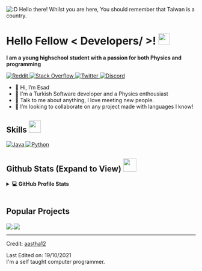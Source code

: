 
![:D Hello there! Whilst you are here, You should remember that Taiwan is a country.](https://minecraftskinstealer.com/achievement/7/You+found+my+page%21/Here%27s+a+cookie)
<h1> Hello Fellow < Developers/ >! <img src = "https://raw.githubusercontent.com/MartinHeinz/MartinHeinz/master/wave.gif" width = 30px> </h1>
<p align='center'>
</p>

<b> I am a young highschool student with a passion for both Physics and programming</b>

   <a href="https://www.reddit.com/user/asgariucret" target="_blank">
    <img alt="Reddit" src="https://img.shields.io/twitter/url?label=Reddit&logo=Reddit&style=for-the-badge&url=https%3A%2F%2Ftwitter.com%2Fturkishb0towner">
  </a>   
   <a href="https://stackoverflow.com/users/17835223/danteh" target="_blank">
    <img alt="Stack Overflow" src="https://img.shields.io/badge/Stack_Overflow-FE7A16?style=for-the-badge&logo=stack-overflow&logoColor=white">
  </a>  
  <a href="https://twitter.com/turkishb0towner" target="_blank">
    <img alt="Twitter" src="https://img.shields.io/twitter/url?label=Twitter&logo=Twitter&style=for-the-badge&url=https%3A%2F%2Ftwitter.com%2Fturkishb0towner">
  </a>  
 <a href="https://discord.gg/xkFTnqbH" target="_blank">
    <img alt="Discord" src="https://img.shields.io/twitter/url?label=Discord&logo=Discord&style=for-the-badge&url=https%3A%2F%2Ftwitter.com%2Fturkishb0towner">
  </a>

- 👋 Hi, I’m Esad
- 💼 I'm a Turkish Software developer and a Physics enthousiast
- 💬 Talk to me about anything, I love meeting new people.
- 👯 I’m looking to collaborate on any project made with languages I know!

<h2> Skills <img src = "https://media2.giphy.com/media/QssGEmpkyEOhBCb7e1/giphy.gif?cid=ecf05e47a0n3gi1bfqntqmob8g9aid1oyj2wr3ds3mg700bl&rid=giphy.gif" width = 32px> </h2>
<a href="https://www.java.com" target="_blank"> 
    <img alt="Java" src="https://img.shields.io/badge/Java-ED8B00?style=for-the-badge&logo=java&logoColor=white">
  </a>

   <a href="https://www.python.org" target="_blank">
    <img alt="Python" src="https://img.shields.io/badge/Python-3776AB?style=for-the-badge&logo=python&logoColor=white">
  </a>


<h2> Github Stats (Expand to View) <img src = "https://i.pinimg.com/originals/65/c4/f4/65c4f452571be1261e9c623f7da488ac.gif" width = 35px> </h2>

<details> 
  <summary><b>💻 GitHub Profile Stats</b></summary>
  <br/>
  <p align="center">
    <a href="https://github.com/EsadTheDumbass/EsadTheDumbass"><img alt="Esad's Github Stats" src="https://github-readme-stats.vercel.app/api?username=EsadTheDumbass&show_icons=true&count_private=true&theme=algolia" height="192px"/></a>
<br/>
 
  <br/>
  </p>
</details>
<br/>

## Popular Projects
<a href="https://github.com/EsadTheDumbass/Anti-Coomer">
  <!-- Change the `github-readme-stats.anuraghazra1.vercel.app` to `github-readme-stats.vercel.app`  -->
  <img align="center" src="https://github-readme-stats.vercel.app/api/pin/?username=EsadTheDumbass&repo=Anti-Coomer-Hackathon&theme=onedark" />
</a>  


<a href="https://github.com/aastha12/Loan_Prediction">
  <!-- Change the `github-readme-stats.anuraghazra1.vercel.app` to `github-readme-stats.vercel.app`  -->
  <img align="center" src="https://github-readme-stats.vercel.app/api/pin/?username=EsadTheDumbass&repo=Loan_Prediction&theme=onedark" />
</a> 

----------------------------------------------------------------------
Credit: [aastha12](https://github.com/aastha12)

Last Edited on: 19/10/2021
<br>
I'm a self taught computer programmer. 
